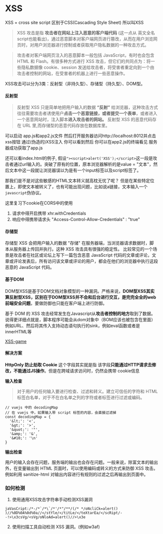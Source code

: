# XSS

XSS = cross site script 区别于CSS(Cascading Style Sheet) 所以叫XSS

> XSS 攻击是指 **攻击者在网站上注入恶意的客户端代码** (这一点从 英文全名 script也能看出)，通过恶意脚本对客户端网页进行篡改，从而在用户浏览网页时，对用户浏览器进行控制或者获取用户隐私数据的一种攻击方式。

> 攻击者对客户端网页注入的恶意脚本一般包括 JavaScript，有时也会包含 HTML 和 Flash。有很多种方式进行 XSS 攻击，但它们的共同点为：将一些隐私数据像 cookie、session 发送给攻击者，将受害者重定向到一个由攻击者控制的网站，在受害者的机器上进行一些恶意操作。

XSS攻击可以分为3类：反射型（非持久型）、存储型（持久型）、DOM型。

#### 反射型
> 反射型 XSS 只是简单地把用户输入的数据 **“反射”** 给浏览器，这种攻击方式往往需要攻击者诱使用户**点击一个恶意链接，或者提交一个表单**，或者进入一个恶意网站时，注入脚本**进入攻击者的网站。**
反射型 XSS 的恶意代码存在 URL 里,而存储型的恶意代码存放在数据库里。

可以启动 app.js和app2.js文件 然后打开服务器访问http://localhost:8012并点击xss按钮
通过(伪造的)XSS注入 你可以看到然后 你可以在app2.js的终端看见 服务器成功获取了app.js

还可以看index.html的例子, 假设`"><script>alert('XSS');</script>`这一段是攻击者通过url输入的。突破了原有的位置，原本浏览器解析的是value = "文本"，然后文本中这一段就让浏览器误以为是有一个input标签以及script标签了。


那我们是不是对这些敏感的HTML文本转义就高枕无忧了呢？
但是在某些特定位置上，即使文本被转义了，也有可能出现问题，比如说a链接，文本输入一个`javascript`伪协议。


这里复习下cookie在CORS中的使用
1. 请求中得开启携带 xhr.withCredentials
2. 响应中得携带请求头 "Access-Control-Allow-Credentials" : "true"

#### 存储型
存储型 XSS 会把用户输入的数据 "存储" 在服务器端，当浏览器请求数据时，脚本从服务器上传回并执行。这种 XSS 攻击具有很强的稳定性。
比较常见的一个场景是攻击者在社区或论坛上写下一篇包含恶意 JavaScript 代码的文章或评论，文章或评论发表后，所有访问该文章或评论的用户，都会在他们的浏览器中执行这段恶意的 JavaScript 代码。


#### 基于DOM

DOM型XSS是基于DOM文档对象模型的一种漏洞。严格来说，**DOM型XSS其实算反射型XSS，区别在于DOM型XSS并不会和后台进行交互，是完完全全的web前端安全问题**，要做防御也只能在客户端上进行防御。

基于 DOM 的 XSS 攻击经常发生在Javascript从**攻击者控制的地方**取到了数据。说得更详细点就是，脚本程序可能会从dom对象中（BOM应该也被包含在里面）
例如URL、然后将其传入支持动态语句执行的sink，例如eval函数或者是innerHTML等

[XSS-game](https://xss-game.appspot.com/)
#### 解决方案

**HttpOnly 防止劫取 Cookie**
这个字段其实就是指 该字段**只能通过HTTP请求去修改，不能通过JS操作**。但是在跨域请求访问时，仍然会携带
cookie信息

**输入检查**
>  对于用户的任何输入要进行检查、过滤和转义。建立可信任的字符和 HTML 标签白名单，对于不在白名单之列的字符或者标签进行过滤或编码。

```
// vuejs 中的 decodingMap
// 在 vuejs 中，如果输入带 script 标签的内容，会直接过滤掉
const decodingMap = {
  '&lt;': '<',
  '&gt;': '>',
  '&quot;': '"',
  '&amp;': '&',
  '&#10;': '\n'
}
```

**输出检查**

用户的输入会存在问题，服务端的输出也会存在问题。一般来说，除富文本的输出外，在变量输出到 HTML 页面时，可以使用编码或转义的方式来防御 XSS 攻击。例如利用 sanitize-html 对输出内容进行有规则的过滤之后再输出到页面中。

### 如何检测

1. 使用通用XSS攻击字符串手动检测XSS漏洞

```
jaVasCript:/*-/*`/*\`/*'/*"/**/(/* */oNcliCk=alert() )//%0D%0A%0d%0a//</stYle/</titLe/</teXtarEa/</scRipt/--!>\x3csVg/<sVg/oNloAd=alert()//>\x3e
```

2. 使用扫描工具自动检测 XSS 漏洞。(例如w3af)